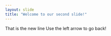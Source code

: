 ```yaml
---
layout: slide
title: "Welcome to our second slide!"
---
```

That is the new line
Use the left arrow to go back!
